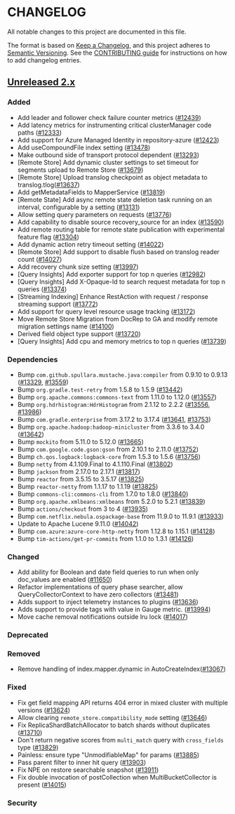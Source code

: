 # CHANGELOG
All notable changes to this project are documented in this file.

The format is based on [Keep a Changelog](https://keepachangelog.com/en/1.0.0/), and this project adheres to [Semantic Versioning](https://semver.org/spec/v2.0.0.html). See the [CONTRIBUTING guide](./CONTRIBUTING.md#Changelog) for instructions on how to add changelog entries.

## [Unreleased 2.x]
### Added
- Add leader and follower check failure counter metrics ([#12439](https://github.com/opensearch-project/OpenSearch/pull/12439))
- Add latency metrics for instrumenting critical clusterManager code paths ([#12333](https://github.com/opensearch-project/OpenSearch/pull/12333))
- Add support for Azure Managed Identity in repository-azure ([#12423](https://github.com/opensearch-project/OpenSearch/issues/12423))
- Add useCompoundFile index setting ([#13478](https://github.com/opensearch-project/OpenSearch/pull/13478))
- Make outbound side of transport protocol dependent ([#13293](https://github.com/opensearch-project/OpenSearch/pull/13293))
- [Remote Store] Add dynamic cluster settings to set timeout for segments upload to Remote Store ([#13679](https://github.com/opensearch-project/OpenSearch/pull/13679))
- [Remote Store] Upload translog checkpoint as object metadata to translog.tlog([#13637](https://github.com/opensearch-project/OpenSearch/pull/13637))
- Add getMetadataFields to MapperService ([#13819](https://github.com/opensearch-project/OpenSearch/pull/13819))
- [Remote State] Add async remote state deletion task running on an interval, configurable by a setting ([#13131](https://github.com/opensearch-project/OpenSearch/pull/13131))
- Allow setting query parameters on requests ([#13776](https://github.com/opensearch-project/OpenSearch/issues/13776))
- Add capability to disable source recovery_source for an index ([#13590](https://github.com/opensearch-project/OpenSearch/pull/13590))
- Add remote routing table for remote state publication with experimental feature flag ([#13304](https://github.com/opensearch-project/OpenSearch/pull/13304))
- Add dynamic action retry timeout setting ([#14022](https://github.com/opensearch-project/OpenSearch/issues/14022))
- [Remote Store] Add support to disable flush based on translog reader count ([#14027](https://github.com/opensearch-project/OpenSearch/pull/14027))
- Add recovery chunk size setting ([#13997](https://github.com/opensearch-project/OpenSearch/pull/13997))
- [Query Insights] Add exporter support for top n queries ([#12982](https://github.com/opensearch-project/OpenSearch/pull/12982))
- [Query Insights] Add X-Opaque-Id to search request metadata for top n queries ([#13374](https://github.com/opensearch-project/OpenSearch/pull/13374))
- [Streaming Indexing] Enhance RestAction with request / response streaming support ([#13772](https://github.com/opensearch-project/OpenSearch/pull/13772))
- Add support for query level resource usage tracking ([#13172](https://github.com/opensearch-project/OpenSearch/pull/13172))
- Move Remote Store Migration from DocRep to GA and modify remote migration settings name ([#14100](https://github.com/opensearch-project/OpenSearch/pull/14100))
- Derived field object type support ([#13720](https://github.com/opensearch-project/OpenSearch/pull/13720))
- [Query Insights] Add cpu and memory metrics to top n queries ([#13739](https://github.com/opensearch-project/OpenSearch/pull/13739))

### Dependencies
- Bump `com.github.spullara.mustache.java:compiler` from 0.9.10 to 0.9.13 ([#13329](https://github.com/opensearch-project/OpenSearch/pull/13329), [#13559](https://github.com/opensearch-project/OpenSearch/pull/13559))
- Bump `org.gradle.test-retry` from 1.5.8 to 1.5.9 ([#13442](https://github.com/opensearch-project/OpenSearch/pull/13442))
- Bump `org.apache.commons:commons-text` from 1.11.0 to 1.12.0 ([#13557](https://github.com/opensearch-project/OpenSearch/pull/13557))
- Bump `org.hdrhistogram:HdrHistogram` from 2.1.12 to 2.2.2 ([#13556](https://github.com/opensearch-project/OpenSearch/pull/13556), [#13986](https://github.com/opensearch-project/OpenSearch/pull/13986))
- Bump `com.gradle.enterprise` from 3.17.2 to 3.17.4 ([#13641](https://github.com/opensearch-project/OpenSearch/pull/13641), [#13753](https://github.com/opensearch-project/OpenSearch/pull/13753))
- Bump `org.apache.hadoop:hadoop-minicluster` from 3.3.6 to 3.4.0 ([#13642](https://github.com/opensearch-project/OpenSearch/pull/13642))
- Bump `mockito` from 5.11.0 to 5.12.0 ([#13665](https://github.com/opensearch-project/OpenSearch/pull/13665))
- Bump `com.google.code.gson:gson` from 2.10.1 to 2.11.0 ([#13752](https://github.com/opensearch-project/OpenSearch/pull/13752))
- Bump `ch.qos.logback:logback-core` from 1.5.3 to 1.5.6 ([#13756](https://github.com/opensearch-project/OpenSearch/pull/13756))
- Bump `netty` from 4.1.109.Final to 4.1.110.Final ([#13802](https://github.com/opensearch-project/OpenSearch/pull/13802))
- Bump `jackson` from 2.17.0 to 2.17.1 ([#13817](https://github.com/opensearch-project/OpenSearch/pull/13817))
- Bump `reactor` from 3.5.15 to 3.5.17 ([#13825](https://github.com/opensearch-project/OpenSearch/pull/13825))
- Bump `reactor-netty` from 1.1.17 to 1.1.19 ([#13825](https://github.com/opensearch-project/OpenSearch/pull/13825))
- Bump `commons-cli:commons-cli` from 1.7.0 to 1.8.0 ([#13840](https://github.com/opensearch-project/OpenSearch/pull/13840))
- Bump `org.apache.xmlbeans:xmlbeans` from 5.2.0 to 5.2.1 ([#13839](https://github.com/opensearch-project/OpenSearch/pull/13839))
- Bump `actions/checkout` from 3 to 4 ([#13935](https://github.com/opensearch-project/OpenSearch/pull/13935))
- Bump `com.netflix.nebula.ospackage-base` from 11.9.0 to 11.9.1 ([#13933](https://github.com/opensearch-project/OpenSearch/pull/13933))
- Update to Apache Lucene 9.11.0 ([#14042](https://github.com/opensearch-project/OpenSearch/pull/14042))
- Bump `com.azure:azure-core-http-netty` from 1.12.8 to 1.15.1 ([#14128](https://github.com/opensearch-project/OpenSearch/pull/14128))
- Bump `tim-actions/get-pr-commits` from 1.1.0 to 1.3.1 ([#14126](https://github.com/opensearch-project/OpenSearch/pull/14126))

### Changed
- Add ability for Boolean and date field queries to run when only doc_values are enabled ([#11650](https://github.com/opensearch-project/OpenSearch/pull/11650))
- Refactor implementations of query phase searcher, allow QueryCollectorContext to have zero collectors ([#13481](https://github.com/opensearch-project/OpenSearch/pull/13481))
- Adds support to inject telemetry instances to plugins ([#13636](https://github.com/opensearch-project/OpenSearch/pull/13636))
- Adds support to provide tags with value in Gauge metric. ([#13994](https://github.com/opensearch-project/OpenSearch/pull/13994))
- Move cache removal notifications outside lru lock ([#14017](https://github.com/opensearch-project/OpenSearch/pull/14017))

### Deprecated

### Removed
- Remove handling of index.mapper.dynamic in AutoCreateIndex([#13067](https://github.com/opensearch-project/OpenSearch/pull/13067))

### Fixed
- Fix get field mapping API returns 404 error in mixed cluster with multiple versions ([#13624](https://github.com/opensearch-project/OpenSearch/pull/13624))
- Allow clearing `remote_store.compatibility_mode` setting ([#13646](https://github.com/opensearch-project/OpenSearch/pull/13646))
- Fix ReplicaShardBatchAllocator to batch shards without duplicates ([#13710](https://github.com/opensearch-project/OpenSearch/pull/13710))
- Don't return negative scores from `multi_match` query with `cross_fields` type  ([#13829](https://github.com/opensearch-project/OpenSearch/pull/13829))
- Painless: ensure type "UnmodifiableMap" for params ([#13885](https://github.com/opensearch-project/OpenSearch/pull/13885))
- Pass parent filter to inner hit query ([#13903](https://github.com/opensearch-project/OpenSearch/pull/13903))
- Fix NPE on restore searchable snapshot ([#13911](https://github.com/opensearch-project/OpenSearch/pull/13911))
- Fix double invocation of postCollection when MultiBucketCollector is present ([#14015](https://github.com/opensearch-project/OpenSearch/pull/14015))

### Security

[Unreleased 2.x]: https://github.com/opensearch-project/OpenSearch/compare/2.13...2.x
